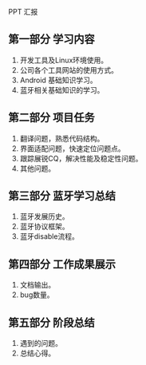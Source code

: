 PPT 汇报



## 第一部分 学习内容 

1. 开发工具及Linux环境使用。
2. 公司各个工具网站的使用方式。
3. Android 基础知识学习。
4. 蓝牙相关基础知识的学习。



## 第二部分  项目任务

1. 翻译问题，熟悉代码结构。
2. 界面适配问题，快速定位问题点。
3. 跟踪展锐CQ，解决性能及稳定性问题。
4. 其他问题。



## 第三部分 蓝牙学习总结

1. 蓝牙发展历史。
2. 蓝牙协议框架。
3. 蓝牙disable流程。



## 第四部分 工作成果展示

1. 文档输出。
2. bug数量。



## 第五部分 阶段总结

1. 遇到的问题。
2. 总结心得。



